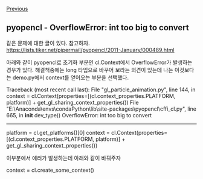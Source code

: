 [Previous](..)
## pyopencl - OverflowError: int too big to convert
같은 문제에 대한 글이 있다. 참고하자.
https://lists.tiker.net/pipermail/pyopencl/2011-January/000489.html


아래와 같이 pyopencl로 초기화 부분인 cl.Context에서 OverflowError가 발생하는 경우가 있다.
해결책중에는 long 타입으로 바꾸어 보라는 의견이 있는데 나는 이것보다는 demo.py에서 context를 얻어오는 부분을 선택했다.

Traceback (most recent call last):
  File "gl_particle_animation.py", line 144, in <module>
    context = cl.Context(properties=[(cl.context_properties.PLATFORM, platform)] + get_gl_sharing_context_properties())
  File "E:\Anaconda\envs\condaPython\lib\site-packages\pyopencl\cffi_cl.py", line 665, in __init__
    dev_type))
OverflowError: int too big to convert

----------

platform = cl.get_platforms()[0]
context = cl.Context(properties=[(cl.context_properties.PLATFORM, platform)] + get_gl_sharing_context_properties())  

이부분에서 에러가 발생하는데 아래와 같이 바꿔주자

context = cl.create_some_context()